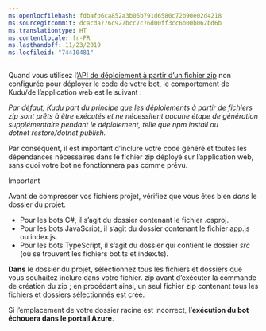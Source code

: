 ```yaml
---
ms.openlocfilehash: fdbafb6ca852a3b06b791d6580c72b90e02d4218
ms.sourcegitcommit: dcacda776c927bcc7c76d00ff3cc6b00b062bd6b
ms.translationtype: HT
ms.contentlocale: fr-FR
ms.lasthandoff: 11/23/2019
ms.locfileid: "74410481"
---
```

Quand vous utilisez l’[API de déploiement à partir d’un fichier zip](https://github.com/projectkudu/kudu/wiki/Deploying-from-a-zip-file-or-url) non configurée pour déployer le code de votre bot, le comportement de Kudu/de l’application web est le suivant :

_Par défaut, Kudu part du principe que les déploiements à partir de fichiers zip sont prêts à être exécutés et ne nécessitent aucune étape de génération supplémentaire pendant le déploiement, telle que npm install ou dotnet restore/dotnet publish._

Par conséquent, il est important d’inclure votre code généré et toutes les dépendances nécessaires dans le fichier zip déployé sur l’application web, sans quoi votre bot ne fonctionnera pas comme prévu.

> [!IMPORTANT]
> Avant de compresser vos fichiers projet, vérifiez que vous êtes bien _dans_ le dossier du projet. 
> - Pour les bots C#, il s’agit du dossier contenant le fichier .csproj. 
> - Pour les bots JavaScript, il s’agit du dossier contenant le fichier app.js ou index.js. 
> - Pour les bots TypeScript, il s’agit du dossier qui contient le dossier _src_ (où se trouvent les fichiers bot.ts et index.ts). 
>
>**Dans** le dossier du projet, sélectionnez tous les fichiers et dossiers que vous souhaitez inclure dans votre fichier. zip avant d’exécuter la commande de création du zip ; en procédant ainsi, un seul fichier zip contenant tous les fichiers et dossiers sélectionnés est créé.
>
> Si l’emplacement de votre dossier racine est incorrect, l’**exécution du bot échouera dans le portail Azure**.
